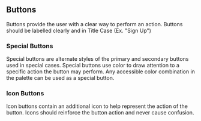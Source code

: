 ## Buttons

Buttons provide the user with a clear way to perform an action. Buttons should be labelled clearly and in Title Case (Ex. "Sign Up")

### Special Buttons
Special buttons are alternate styles of the primary and secondary buttons used in special cases. Special buttons use color to draw attention to a specific action the button may perform. Any accessible color combination in the palette can be used as a special button.

### Icon Buttons
Icon buttons contain an additional icon to help represent the action of the button. Icons should reinforce the button action and never cause confusion. 